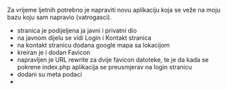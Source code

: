 Za vrijeme ljetnih potrebno je napraviti novu aplikaciju koja se veže na moju bazu koju sam napravio (vatrogasci).
- stranica je podijeljena ja javni i privatni dio
- na javnom dijelu se vidi Login i Kontakt stranica
- na kontakt stranicu dodana google mapa sa lokacijom
- kreiran je i dodan Favicon
- napravljen je URL rewrite za dvije favicon datoteke, te je da kada se pokrene index.php aplikacija se preusmjerav na login stranicu
- dodani su meta podaci
- 
